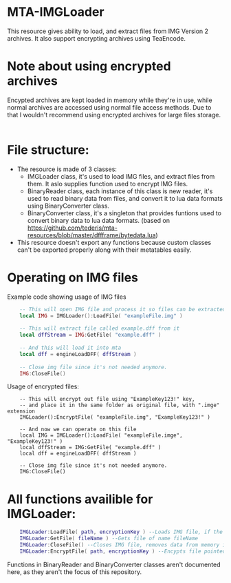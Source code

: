 # MTA-IMGLoader
This resource gives ability to load, and extract files from IMG Version 2 archives. It also support encrypting archives using TeaEncode.
&nbsp;

 # Note about using encrypted archives
Encypted archives are kept loaded in memory while they're in use, while normal archives are accessed using normal file access methods. Due to that I wouldn't recommend using encrypted archives for large files storage.
&nbsp;

# File structure:
 - The resource is made of 3 classes:
   - IMGLoader class, it's used to load IMG files, and extract files from them. It aslo supplies function used to encrypt IMG files.
   - BinaryReader class, each instance of this class is new reader, it's used to read binary data from files, and convert it to lua data formats using BinaryConverter class.
   - BinaryConverter class, it's a singleton that provides funtions used to convert binary data to lua data formats. (based on https://github.com/tederis/mta-resources/blob/master/dffframe/bytedata.lua)
 - This resource doesn't export any functions because custom classes can't be exported properly along with their metatables easily.

# Operating on IMG files
Example code showing usage of IMG files
```lua
    -- This will open IMG file and process it so files can be extracted from it
    local IMG = IMGLoader():LoadFile( "exampleFile.img" )
    
    -- This will extract file called example.dff from it
    local dffStream = IMG:GetFile( "example.dff" )
    
    -- And this will load it into mta
    local dff = engineLoadDFF( dffStream )
    
    -- Close img file since it's not needed anymore.
    IMG:CloseFile()
```   
Usage of encrypted files:
```
    -- This will encrypt out file using "ExampleKey123!" key, 
    -- and place it in the same folder as original file, with ".imge" extension
    IMGLoader():EncryptFile( "exampleFile.img", "ExampleKey123!" )
    
    -- And now we can operate on this file
    local IMG = IMGLoader():LoadFile( "exampleFile.imge", "ExampleKey123!" )
    local dffStream = IMG:GetFile( "example.dff" )
    local dff = engineLoadDFF( dffStream )
    
    -- Close img file since it's not needed anymore.
    IMG:CloseFile()
```

# All functions availible for IMGLoader:
```lua
    IMGLoader:LoadFile( path, encryptionKey ) --Loads IMG file, if the file is encrypted, the given encryption key is used to open it.
    IMGLoader:GetFile( fileName ) --Gets file of name fileName
    IMGLoader:CloseFile() --Closes IMG file, removes data from memory if it's encypted file
    IMGLoader:EncryptFile( path, encryptionKey ) --Encypts file pointed by path using encryptionKey as encryption key
```
Functions in BinaryReader and BinaryConverter classes aren't documented here, as they aren't the focus of this repository.
